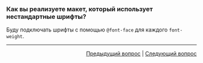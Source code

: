 ### Как вы реализуете макет, который использует нестандартные шрифты?

Буду подключать шрифты с помощью `@font-face` для каждого `font-weight`.

---

<div align="right">
<a href="15.md">Предыдущий вопрос</a> | <a href="17.md">Следующий вопрос</a>
</div>
